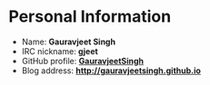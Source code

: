 # Personal Information

-   Name: **Gauravjeet Singh**
-   IRC nickname: **gjeet**
-   GitHub profile:
    **[GauravjeetSingh](https://github.com/Gauravjeetsingh)**
-   Blog address: **<http://gauravjeetsingh.github.io>**